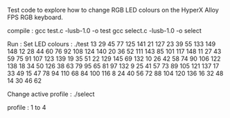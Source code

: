 Test code to explore how to change RGB LED colours on the HyperX Alloy FPS RGB keyboard.

compile : 
gcc test.c -lusb-1.0 -o test
gcc select.c -lusb-1.0 -o select

Run :
Set LED colours :
./test <profile> <RED> <GREEN> <BLUE> 13 29 45 77 125 141 21 127 23 39 55 133 149 148 12 28 44 60 76 92 108 124 140 20 36 52 111 143 85 101 117 148 11 27 43 59 75 91 107 123 139 19 35 51 22 129 145 69 132 10 26 42 58 74 90 106 122 138 18 34 50 126 38 63 79 95 65 81 97 132 9 25 41 57 73 89 105 121 137 17 33 49 15 47 78 94 110 68 84 100 116 8 24 40 56 72 88 104 120 136 16 32 48 14 30 46 62

Change active profile :
./select <profile>

profile : 1 to 4


